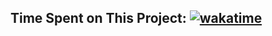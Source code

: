## Time Spent on This Project: [![wakatime](https://wakatime.com/badge/user/df6917f7-6186-4bb8-8288-531f1bfab139/project/647ddb24-c7bd-4468-b48d-01d2575e3db3.svg)](https://wakatime.com/badge/user/df6917f7-6186-4bb8-8288-531f1bfab139/project/647ddb24-c7bd-4468-b48d-01d2575e3db3)
